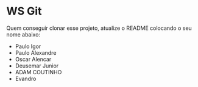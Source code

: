 # WS Git

Quem conseguir clonar esse projeto, atualize o README colocando o seu nome abaixo:

- Paulo Igor
- Paulo Alexandre
- Oscar Alencar
- Deusemar Junior
- ADAM COUTINHO
- Evandro
